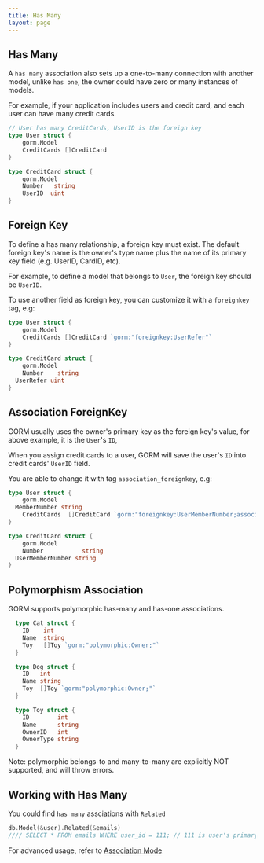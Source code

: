 ```yaml
---
title: Has Many
layout: page
---
```


## Has Many

A `has many` association also sets up a one-to-many connection with another model, unlike `has one`, the owner could have zero or many instances of models.

For example, if your application includes users and credit card, and each user can have many credit cards.

```go
// User has many CreditCards, UserID is the foreign key
type User struct {
	gorm.Model
	CreditCards []CreditCard
}

type CreditCard struct {
	gorm.Model
	Number   string
	UserID  uint
}
```

## Foreign Key

To define a has many relationship, a foreign key must exist. The default foreign key's name is the owner's type name plus the name of its primary key field (e.g. UserID, CardID, etc).

For example, to define a model that belongs to `User`, the foreign key should be `UserID`.

To use another field as foreign key, you can customize it with a `foreignkey` tag, e.g:

```go
type User struct {
	gorm.Model
	CreditCards []CreditCard `gorm:"foreignkey:UserRefer"`
}

type CreditCard struct {
	gorm.Model
	Number    string
  UserRefer uint
}
```

## Association ForeignKey

GORM usually uses the owner's primary key as the foreign key's value, for above example, it is the `User`'s `ID`,

When you assign credit cards to a user, GORM will save the user's `ID` into credit cards' `UserID` field.

You are able to change it with tag `association_foreignkey`, e.g:

```go
type User struct {
	gorm.Model
  MemberNumber string
	CreditCards  []CreditCard `gorm:"foreignkey:UserMemberNumber;association_foreignkey:MemberNumber"`
}

type CreditCard struct {
	gorm.Model
	Number           string
  UserMemberNumber string
}
```

## Polymorphism Association

GORM supports polymorphic has-many and has-one associations.

```go
  type Cat struct {
    ID    int
    Name  string
    Toy   []Toy `gorm:"polymorphic:Owner;"`
  }

  type Dog struct {
    ID   int
    Name string
    Toy  []Toy `gorm:"polymorphic:Owner;"`
  }

  type Toy struct {
    ID        int
    Name      string
    OwnerID   int
    OwnerType string
  }
```

Note: polymorphic belongs-to and many-to-many are explicitly NOT supported, and will throw errors.

## Working with Has Many

You could find `has many` assciations with `Related`

```go
db.Model(&user).Related(&emails)
//// SELECT * FROM emails WHERE user_id = 111; // 111 is user's primary key
```

For advanced usage, refer to [Association Mode](/docs/associations.html#Association-Mode)
